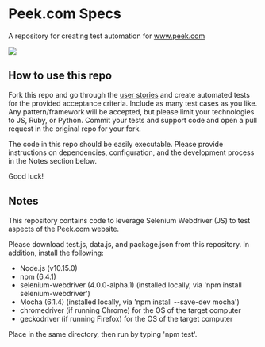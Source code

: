 # Peek.com Specs

A repository for creating test automation for www.peek.com

![](peek-squarelogo.png)

## How to use this repo

Fork this repo and go through the [user stories](Specs.md) and create automated tests for the provided acceptance criteria. Include as many test cases as you like. Any pattern/framework will be accepted, but please limit your technologies to JS, Ruby, or Python. Commit your tests and support code and open a pull request in the original repo for your fork.

The code in this repo should be easily executable. Please provide instructions on dependencies, configuration, and the development process in the Notes section below.

Good luck!

## Notes

This repository contains code to leverage Selenium Webdriver (JS) to test aspects of the Peek.com website.

Please download test.js, data.js, and package.json from this repository.  In addition, install the following:
- Node.js (v10.15.0)
- npm (6.4.1)
- selenium-webdriver (4.0.0-alpha.1)  (installed locally, via 'npm install selenium-webdriver')
- Mocha (6.1.4)  (installed locally, via 'npm install --save-dev mocha')
- chromedriver (if running Chrome) for the OS of the target computer
- geckodriver (if running Firefox) for the OS of the target computer

Place in the same directory, then run by typing 'npm test'.


